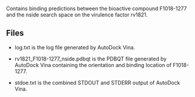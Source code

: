 Contains binding predictions between the bioactive compound F1018-1277 and the nside search space on the virulence factor rv1821.

## Files

- log.txt is the log file generated by AutoDock Vina.

- rv1821_F1018-1277_nside.pdbqt is the PDBQT file generated by AutoDock Vina containing the orientation and binding location of F1018-1277.

- stdoe.txt is the combined STDOUT and STDERR output of AutoDock Vina.

